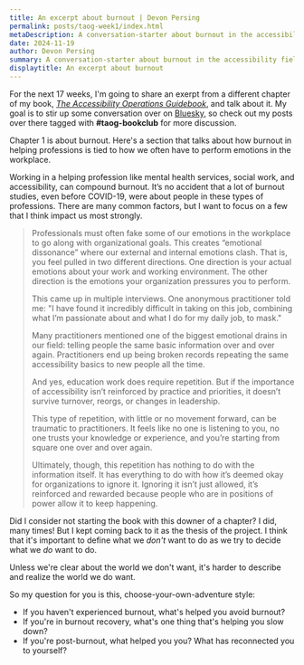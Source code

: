 ```yaml
---
title: An excerpt about burnout | Devon Persing
permalink: posts/taog-week1/index.html
metaDescription: A conversation-starter about burnout in the accessibility field.
date: 2024-11-19
author: Devon Persing
summary: A conversation-starter about burnout in the accessibility field.
displaytitle: An excerpt about burnout
---
```


For the next 17 weeks, I'm going to share an exerpt from a different chapter of my book, _[The Accessibility Operations Guidebook](/book/index.html)_, and talk about it. My goal is to stir up some conversation over on [Bluesky](https://bsky.app/profile/devonpersing.bsky.social), so check out my posts over there tagged with **#taog-bookclub** for more discussion.

Chapter 1 is about burnout. Here's a section that talks about how burnout in helping professions is tied to how we often have to perform emotions in the workplace.

Working in a helping profession like mental health services, social work, and accessibility, can compound burnout. It’s no accident that a lot of burnout studies, even before COVID-19, were about people in these types of professions. There are many common factors, but I want to focus on a few that I think impact us most strongly.
>
>Professionals must often fake some of our emotions in the workplace to go along with organizational goals. This creates “emotional dissonance” where our external and internal emotions clash. That is, you feel pulled in two different directions. One direction is your actual emotions about your work and working environment. The other direction is the emotions your organization pressures you to perform.
>
>This came up in multiple interviews. One anonymous practitioner told me: "I have found it incredibly difficult in taking on this job, combining what I’m passionate about and what I do for my daily job, to mask."
>
>Many practitioners mentioned one of the biggest emotional drains in our field: telling people the same basic information over and over again. Practitioners end up being broken records repeating the same accessibility basics to new people all the time.
>
>And yes, education work does require repetition. But if the importance of accessibility isn’t reinforced by practice and priorities, it doesn’t survive turnover, reorgs, or changes in leadership.
>
>This type of repetition, with little or no movement forward, can be traumatic to practitioners. It feels like no one is listening to you, no one trusts your knowledge or experience, and you’re starting from square one over and over again.
>
>Ultimately, though, this repetition has nothing to do with the information itself. It has everything to do with how it’s deemed okay for organizations to ignore it. Ignoring it isn’t just allowed, it’s reinforced and rewarded because people who are in positions of power allow it to keep happening.

Did I consider not starting the book with this downer of a chapter? I did, many times! But I kept coming back to it as the thesis of the project. I think that it's important to define what we _don't_ want to do as we try to decide what we _do_ want to do.

Unless we're clear about the world we don't want, it's harder to describe and realize the world we do want.

So my question for you is this, choose-your-own-adventure style:

- If you haven't experienced burnout, what's helped you avoid burnout?
- If you're in burnout recovery, what's one thing that's helping you slow down?
- If you're post-burnout, what helped you you? What has reconnected you to yourself?